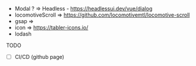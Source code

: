 -   Modal ? => Headless - https://headlessui.dev/vue/dialog
-   locomotiveScroll => https://github.com/locomotivemtl/locomotive-scroll
-   gsap =>
-   icon => https://tabler-icons.io/
-   lodash

TODO

-   [ ] CI/CD (github page)

